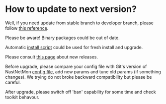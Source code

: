 # How to update to next version?

Well, if you need update from stable branch to developer branch, please follow [this reference](https://github.com/FastVPSEestiOu/fastnetmon/blob/master/docs/DEV_VERSION.md). 

Please be aware! Binary packages could be out of date. 

Automatic [install script](https://github.com/FastVPSEestiOu/fastnetmon/blob/master/docs/INSTALL.md) could be used for fresh install and upgrade.

Please consult [this page](https://github.com/FastVPSEestiOu/fastnetmon/releases) about new releases.

Before upgrade, please compare your config file with Git's version of NastNetMon [config file](https://github.com/FastVPSEestiOu/fastnetmon/blob/master/src/fastnetmon.conf), add new params and tune old params (if something changes). We trying do not broke backward compatibility but please be careful.

After upgrade, please switch off 'ban' capability for some time and check toolkit behavour. 
